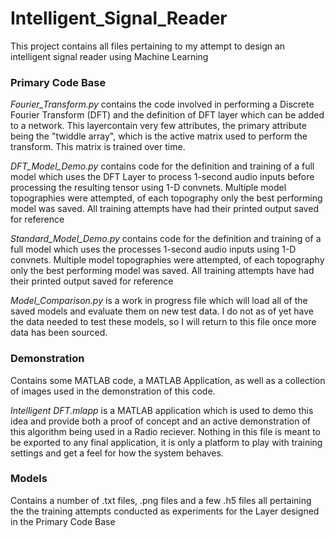# Intelligent_Signal_Reader
This project contains all files pertaining to my attempt to design an intelligent signal reader using Machine Learning

### Primary Code Base
_Fourier_Transform.py_ contains the code involved in performing a Discrete Fourier Transform (DFT)
and the definition of DFT layer which can be added to a network. This layercontain very few attributes,
the primary attribute being the "twiddle array", which is the active matrix used to 
perform the transform. This matrix is trained over time.

_DFT_Model_Demo.py_ contains code for the definition and training of a full model which uses the 
DFT Layer to process 1-second audio inputs before processing the resulting tensor using 1-D convnets.
Multiple model topographies were attempted, of each topography only the best performing model was saved.
All training attempts have had their printed output saved for reference

_Standard_Model_Demo.py_ contains code for the definition and training of a full model which uses the 
processes 1-second audio inputs using 1-D convnets. Multiple model topographies were attempted, of each
topography only the best performing model was saved. All training attempts have had their printed 
output saved for reference

_Model_Comparison.py_ is a work in progress file which will load all of the saved models and evaluate them
on new test data. I do not as of yet have the data needed to test these models, so I will return to this 
file once more data has been sourced.

### Demonstration
Contains some MATLAB code, a MATLAB Application, as well as a collection of images used in the demonstration of this code.

_Intelligent DFT.mlapp_ is a MATLAB application which is used to demo this idea and provide both a proof of concept and
an active demonstration of this algorithm being used in a Radio reciever. Nothing in this file is meant to be exported to
any final application, it is only a platform to play with training settings and get a feel for how the system behaves.

### Models
Contains a number of .txt files, .png files and a few .h5 files all pertaining the the training attempts conducted as experiments
for the Layer designed in the Primary Code Base
